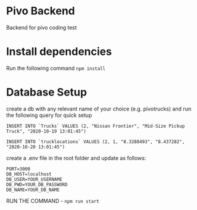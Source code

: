 # Pivo Backend
Backend for pivo coding test

# Install dependencies

Run the following command `npm install`

# Database Setup

create a db with any relevant name of your choice (e.g. pivotrucks) and run the following query for quick setup

``INSERT INTO `Trucks` VALUES (2, "Nissan Frontier", "Mid-Size Pickup Truck", "2020-10-19 13:01:45")``

``INSERT INTO `trucklocations` VALUES (2, 1, "8.3288493", "8.437282", "2020-10-20 13:01:45")``

create a .env file in the root folder and update as follows:

`````
PORT=3000
DB_HOST=localhost
DB_USER=YOUR_USERNAME
DB_PWD=YOUR_DB_PASSWORD
DB_NAME=YOUR_DB_NAME
````````

RUN THE COMMAND - ``npm run start``


